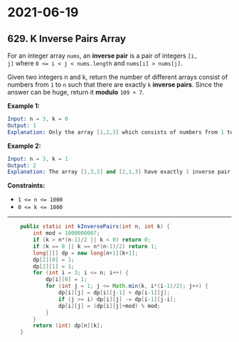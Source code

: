 # 2021-06-19

## 629. K Inverse Pairs Array

For an integer array `nums`, an **inverse pair** is a pair of integers `[i, j]` where `0 <= i < j < nums.length` and `nums[i] > nums[j]`.

Given two integers n and k, return the number of different arrays consist of numbers from `1` to `n` such that there are exactly `k` **inverse pairs**. Since the answer can be huge, return it **modulo** `109 + 7`.

**Example 1:**

```s
Input: n = 3, k = 0
Output: 1
Explanation: Only the array [1,2,3] which consists of numbers from 1 to 3 has exactly 0 inverse pairs.
```

**Example 2:**

```s
Input: n = 3, k = 1
Output: 2
Explanation: The array [1,3,2] and [2,1,3] have exactly 1 inverse pair.
```

**Constraints:**

- `1 <= n <= 1000`
- `0 <= k <= 1000`

---

```java
    public static int kInversePairs(int n, int k) {
        int mod = 1000000007;
        if (k > n*(n-1)/2 || k < 0) return 0;
        if (k == 0 || k == n*(n-1)/2) return 1;
        long[][] dp = new long[n+1][k+1];
        dp[2][0] = 1;
        dp[2][1] = 1;
        for (int i = 3; i <= n; i++) {
            dp[i][0] = 1;
            for (int j = 1; j <= Math.min(k, i*(i-1)/2); j++) {
                dp[i][j] = dp[i][j-1] + dp[i-1][j];
                if (j >= i) dp[i][j] -= dp[i-1][j-i];
                dp[i][j] = (dp[i][j]+mod) % mod;
            }
        }
        return (int) dp[n][k];
    }
```
